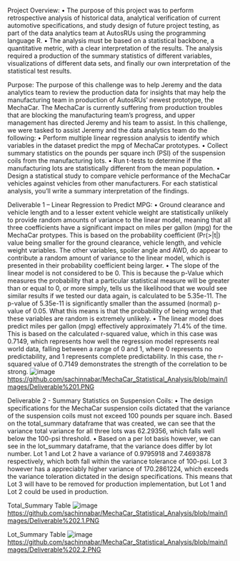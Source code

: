 Project Overview:
•	The purpose of this project was to perform retrospective analysis of historical data, analytical verification of current automotive specifications, and study design of future project testing, as part of the data analytics team at AutosRUs using the programming language R. 
•	The analysis must be based on a statistical backbone, a quantitative metric, with a clear interpretation of the results. The analysis required a production of the summary statistics of different variables, visualizations of different data sets, and finally our own interpretation of the statistical test results. 

Purpose:
The purpose of this challenge was to help Jeremy and the data analytics team to review the production data for insights that may help the manufacturing team in production of AutosRUs’ newest prototype, the MechaCar. 
The MechaCar is currently suffering from production troubles that are blocking the manufacturing team’s progress, and upper management has directed Jeremy and his team to assist.
In this challenge, we were tasked to assist Jeremy and the data analytics team do the following:
•	Perform multiple linear regression analysis to identify which variables in the dataset predict the mpg of MechaCar prototypes.
•	Collect summary statistics on the pounds per square inch (PSI) of the suspension coils from the manufacturing lots.
•	Run t-tests to determine if the manufacturing lots are statistically different from the mean population.
•	Design a statistical study to compare vehicle performance of the MechaCar vehicles against vehicles from other manufacturers. For each statistical analysis, you’ll write a summary interpretation of the findings.

Deliverable 1 – Linear Regression to Predict MPG:
•	Ground clearance and vehicle length and to a lesser extent vehicle weight are statistically unlikely to provide random amounts of variance to the linear model, meaning that all three coefficients have a significant impact on miles per gallon (mpg) for the MechaCar protypes. This is based on the probability coefficient (Pr(>|t|) value being smaller for the ground clearance, vehicle length, and vehicle weight variables. The other variables, spoiler angle and AWD, do appear to contribute a random amount of variance to the linear model, which is presented in their probability coefficient being larger.
•	The slope of the linear model is not considered to be 0. This is because the p-Value which measures the probability that a particular statistical measure will be greater than or equal to 0, or more simply, tells us the likelihood that we would see similar results if we tested our data again, is calculated to be 5.35e-11. The p-value of 5.35e-11 is significantly smaller than the assumed (normal) p-value of 0.05. What this means is that the probability of being wrong that these variables are random is extremely unlikely.
•	The linear model does predict miles per gallon (mpg) effectively approximately 71.4% of the time. This is based on the calculated r-squared value, which in this case was 0.7149, which represents how well the regression model represents real world data, falling between a range of 0 and 1, where 0 represents no predictability, and 1 represents complete predictability. In this case, the r-squared value of 0.7149 demonstrates the strength of the correlation to be strong.
![image](https://user-images.githubusercontent.com/93049541/154872187-7cb3ffdd-701d-4ae8-8747-84543439d23d.png)
https://github.com/sachinnabar/MechaCar_Statistical_Analysis/blob/main/Images/Deliverable%201.PNG

Deliverable 2 - Summary Statistics on Suspension Coils:
•	The design specifications for the MechaCar suspension coils dictated that the variance of the suspension coils must not exceed 100 pounds per square inch. Based on the total_summary dataframe that was created, we can see that the variance total variance for all three lots was 62.29356, which falls well below the 100-psi threshold.
•	 Based on a per lot basis however, we can see in the lot_summary dataframe, that the variance does differ by lot number. Lot 1 and Lot 2 have a variance of 0.9795918 and 7.4693878 respectively, which both fall within the variance tolerance of 100-psi. Lot 3 however has a appreciably higher variance of 170.2861224, which exceeds the variance toleration dictated in the design specifications. This means that Lot 3 will have to be removed for production implementation, but Lot 1 and Lot 2 could be used in production.

Total_Summary Table
![image](https://user-images.githubusercontent.com/93049541/154873607-298cc9ce-2bee-4985-8fec-be3110d6db5f.png)
https://github.com/sachinnabar/MechaCar_Statistical_Analysis/blob/main/Images/Deliverable%202.1.PNG

Lot_Summary Table
![image](https://user-images.githubusercontent.com/93049541/154873629-e4cbc5f7-7406-4984-8529-521bef880b66.png)
https://github.com/sachinnabar/MechaCar_Statistical_Analysis/blob/main/Images/Deliverable%202.2.PNG

